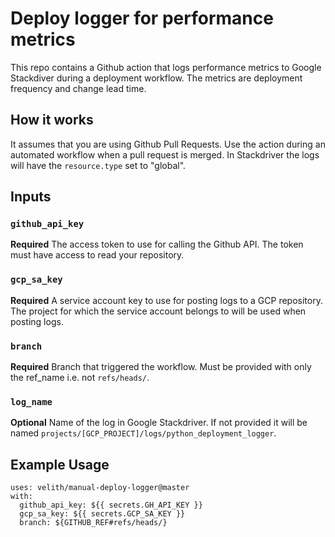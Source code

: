 # Deploy logger for performance metrics

This repo contains a Github action that logs performance metrics to Google Stackdiver during a deployment workflow. The metrics are deployment frequency and change lead time.

## How it works

It assumes that you are using Github Pull Requests. Use the action during an automated workflow when a pull request is merged. In Stackdriver the logs will have the `resource.type` set to "global".

## Inputs

### `github_api_key`

**Required** The access token to use for calling the Github API. The token must have access to read your repository.

### `gcp_sa_key`

**Required** A service account key to use for posting logs to a GCP repository. The project for which the service account belongs to will be used when posting logs.

### `branch`

**Required** Branch that triggered the workflow. Must be provided with only the ref_name i.e. not `refs/heads/`.

### `log_name`

**Optional** Name of the log in Google Stackdriver. If not provided it will be named `projects/[GCP_PROJECT]/logs/python_deployment_logger`.

## Example Usage

    uses: velith/manual-deploy-logger@master
    with:
      github_api_key: ${{ secrets.GH_API_KEY }}
      gcp_sa_key: ${{ secrets.GCP_SA_KEY }}
      branch: ${GITHUB_REF#refs/heads/}